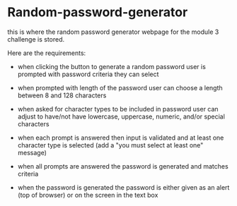# Random-password-generator
this is where the random password generator webpage for the module 3 challenge is stored. 

Here are the requirements:

- when clicking the button to generate a random password
  user is prompted with password criteria they can select

- when prompted with length of the password user can choose
  a length between 8 and 128 characters 

- when asked for character types to be included in password
  user can adjust to have/not have lowercase, uppercase,
  numeric, and/or special characters

- when each prompt is answered then input is validated 
  and at least one character type is selected 
  (add a "you must select  at least one" message)

- when all prompts are answered the password is generated 
  and matches criteria 

- when the password is generated the password is either
  given as an alert (top of browser) or on the screen
  in the text box


